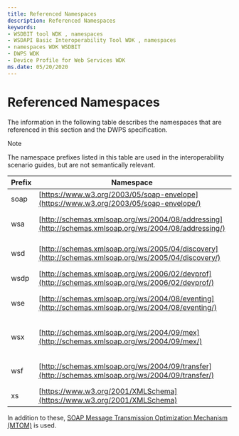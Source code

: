 ```yaml
---
title: Referenced Namespaces
description: Referenced Namespaces
keywords:
- WSDBIT tool WDK , namespaces
- WSDAPI Basic Interoperability Tool WDK , namespaces
- namespaces WDK WSDBIT
- DWPS WDK
- Device Profile for Web Services WDK
ms.date: 05/20/2020
---
```


# Referenced Namespaces

The information in the following table describes the namespaces that are referenced in this section and the DWPS specification.

>[!NOTE]
>The namespace prefixes listed in this table are used in the interoperability scenario guides, but are not semantically relevant.

|Prefix|Namespace|Specification|
|----|----|----|
|soap|[https://www.w3.org/2003/05/soap-envelope](https://www.w3.org/2003/05/soap-envelope/)|SOAP 1.2 [part 1](https://www.w3.org/TR/2003/REC-soap12-part1-20030624/) and [part 2](https://www.w3.org/TR/2003/REC-soap12-part2-20030624/)|
|wsa|[http://schemas.xmlsoap.org/ws/2004/08/addressing](http://schemas.xmlsoap.org/ws/2004/08/addressing/)|[Web Services Addressing](https://www.w3.org/Submission/2004/SUBM-ws-addressing-20040810/) (WS-Addressing)|
|wsd|[http://schemas.xmlsoap.org/ws/2005/04/discovery](http://schemas.xmlsoap.org/ws/2005/04/discovery/)|[Web Services Discovery](https://specs.xmlsoap.org/ws/2005/04/discovery/ws-discovery.pdf) (WS-Discovery)|
|wsdp|[http://schemas.xmlsoap.org/ws/2006/02/devprof](http://schemas.xmlsoap.org/ws/2006/02/devprof/)|[Devices Profile](http://specs.xmlsoap.org/ws/2006/02/devprof/DevicesProfile.pdf)|
|wse|[http://schemas.xmlsoap.org/ws/2004/08/eventing](http://schemas.xmlsoap.org/ws/2004/08/eventing/)|[Web Services Eventing](/previous-versions/ms951233(v=msdn.10)) (WS-Eventing)|
|wsx|[http://schemas.xmlsoap.org/ws/2004/09/mex](http://schemas.xmlsoap.org/ws/2004/09/mex/)|[Web Services MetadataExchange](http://specs.xmlsoap.org/ws/2004/09/mex/WS-MetadataExchange0904.pdf) (WS-MetadataExchange)|
|wsf|[http://schemas.xmlsoap.org/ws/2004/09/transfer](http://schemas.xmlsoap.org/ws/2004/09/transfer/)|[Web Services Transfer](http://schemas.xmlsoap.org/ws/2004/09/transfer/) (WS-Transfer)|
|xs|[https://www.w3.org/2001/XMLSchema](https://www.w3.org/2001/XMLSchema)|[XML Schema Part 1](https://www.w3.org/TR/2001/REC-xmlschema-1-20010502/) and [Part 2](https://www.w3.org/TR/2001/REC-xmlschema-2-20010502/)|

In addition to these, [SOAP Message Transmission Optimization Mechanism (MTOM)](https://www.w3.org/TR/2005/REC-soap12-mtom-20050125/) is used.
